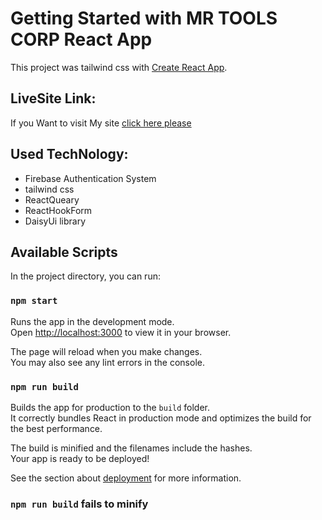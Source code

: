 # Getting Started with MR TOOLS CORP React App

This project was tailwind css with [Create React App](https://github.com/facebook/create-react-app).

## LiveSite Link:

If you Want to visit My site [click here please]()

## Used TechNology:

- Firebase Authentication System
- tailwind css
- ReactQueary
- ReactHookForm
- DaisyUi library

## Available Scripts

In the project directory, you can run:

### `npm start`

Runs the app in the development mode.\
Open [http://localhost:3000](http://localhost:3000) to view it in your browser.

The page will reload when you make changes.\
You may also see any lint errors in the console.

### `npm run build`

Builds the app for production to the `build` folder.\
It correctly bundles React in production mode and optimizes the build for the best performance.

The build is minified and the filenames include the hashes.\
Your app is ready to be deployed!

See the section about [deployment](https://facebook.github.io/create-react-app/docs/deployment) for more information.

### `npm run build` fails to minify
